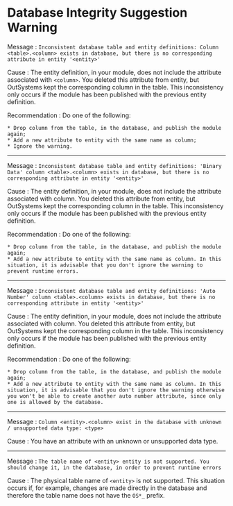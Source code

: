 # Database Integrity Suggestion Warning

Message
:   `Inconsistent database table and entity definitions: Column <table>.<column> exists in database, but there is no corresponding attribute in entity '<entity>'`

Cause
:   The entity definition, in your module, does not include the attribute associated with `<column>`. You deleted this attribute from entity, but OutSystems kept the corresponding column in the table. This inconsistency only occurs if the module has been published with the previous entity definition.

Recommendation
:   Do one of the following:

    * Drop column from the table, in the database, and publish the module again;
    * Add a new attribute to entity with the same name as column;
    * Ignore the warning.

---

Message
:   `Inconsistent database table and entity definitions: 'Binary Data' column <table>.<column> exists in database, but there is no corresponding attribute in entity '<entity>'`

Cause
:   The entity definition, in your module, does not include the attribute associated with column. You deleted this attribute from entity, but OutSystems kept the corresponding column in the table. This inconsistency only occurs if the module has been published with the previous entity definition.

Recommendation
:   Do one of the following:

    * Drop column from the table, in the database, and publish the module again;
    * Add a new attribute to entity with the same name as column. In this situation, it is advisable that you don't ignore the warning to prevent runtime errors.

---

Message
:   `Inconsistent database table and entity definitions: 'Auto Number' column <table>.<column> exists in database, but there is no corresponding attribute in entity '<entity>'`

Cause
:   The entity definition, in your module, does not include the attribute associated with column. You deleted this attribute from entity, but OutSystems kept the corresponding column in the table. This inconsistency only occurs if the module has been published with the previous entity definition.

Recommendation
:   Do one of the following:

    * Drop column from the table, in the database, and publish the module again;
    * Add a new attribute to entity with the same name as column. In this situation, it is advisable that you don't ignore the warning otherwise you won't be able to create another auto number attribute, since only one is allowed by the database.

---

Message
:   `Column <entity>.<column> exist in the database with unknown / unsupported data type: <type>`

Cause
:   You have an attribute with an unknown or unsupported data type.
   
---

Message
:   `The table name of <entity> entity is not supported. You should change it, in the database, in order to prevent runtime errors`

Cause
:   The physical table name of `<entity>` is not supported. This situation occurs if, for example, changes are made directly in the database and therefore the table name does not have the `OS*_` prefix.
